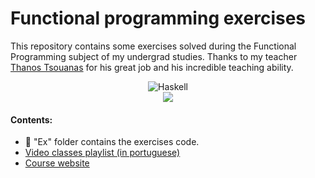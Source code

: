 # Functional programming exercises

This repository contains some exercises solved during the Functional Programming subject of my undergrad studies. Thanks to my teacher [Thanos Tsouanas](https://www.tsouanas.org/) for his great job and  his incredible teaching ability.

<p align="center">
<img alt="Haskell" src="https://img.shields.io/badge/Haskell-5D4F85?style=for-the-badge&logo=haskell&logoColor=white"/>
<br/>
<img src="https://www.tsouanas.org/_img/thanosmathsmall.png"/>
</p>

#### Contents:
* 📁 "Ex" folder contains the exercises code.
* [Video classes playlist (in portuguese)](https://www.youtube.com/playlist?list=PLlWL3aOWFGDiNA6VIeunnAlg8lsQkevTk)
* [Course website](https://www.tsouanas.org/teaching/fun/2022.2/)
